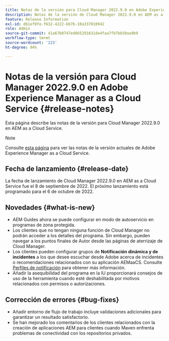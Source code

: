 ```yaml
---
title: Notas de la versión para Cloud Manager 2022.9.0 en Adobe Experience Manager as a Cloud Service
description: Notas de la versión de Cloud Manager 2022.9.0 en AEM as a Cloud Service.
feature: Release Information
exl-id: d61ef0fe-f632-4222-bb7b-10a337010942
role: Admin
source-git-commit: 41a67b0747ed665291631de4faa7fb7bb50aa9b9
workflow-type: tm+mt
source-wordcount: '223'
ht-degree: 94%

---
```


# Notas de la versión para Cloud Manager 2022.9.0 en Adobe Experience Manager as a Cloud Service {#release-notes}

Esta página describe las notas de la versión para Cloud Manager 2022.9.0 en AEM as a Cloud Service.

>[!NOTE]
>
>Consulte [esta página](/help/release-notes/release-notes-cloud/release-notes-current.md) para ver las notas de la versión actuales de Adobe Experience Manager as a Cloud Service.

## Fecha de lanzamiento {#release-date}

La fecha de lanzamiento de Cloud Manager 2022.9.0 en AEM as a Cloud Service fue el 8 de septiembre de 2022. El próximo lanzamiento está programado para el 6 de octubre de 2022.

## Novedades {#what-is-new}

* AEM Guides ahora se puede configurar en modo de autoservicio en programas de zona protegida.
* Los clientes que no tengan ninguna función de Cloud Manager no podrán acceder a los detalles del programa. Sin embargo, pueden navegar a los puntos finales de Autor desde las páginas de aterrizaje de Cloud Manager.
* Los clientes pueden configurar grupos de **Notificación dinámica y de incidentes** a los que desee escuchar desde Adobe acerca de incidentes o recomendaciones relacionados con su aplicación AEMaaCS. Consulte [Perfiles de notificación](/help/journey-onboarding/notification-profiles.md) para obtener más información.
* Añadir la asequibilidad del programa en la IU proporcionará consejos de uso de la herramienta cuando esté deshabilitada por motivos relacionados con permisos o autorizaciones.

## Corrección de errores {#bug-fixes}

* Añadir entorno de flujo de trabajo incluye validaciones adicionales para garantizar un resultado satisfactorio.
* Se han mejorado los comentarios de los clientes relacionados con la creación de aplicaciones AEM para clientes cuando Maven enfrenta problemas de conectividad con los repositorios privados.

